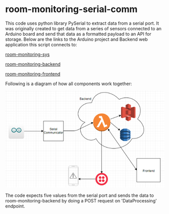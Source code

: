 # room-monitoring-serial-comm

This code uses python library PySerial to extract data from a serial port. It was originally created to get data from a series of sensors connected to an Arduino board and send that data as a formatted payload to an API for storage. Below are the links to the Arduino project and Backend web application this script connects to:

[room-monitoring-sys](https://github.com/heidinv12/room-monitoring-sys)

[room-monitoring-backend](https://github.com/heidinv12/room-monitoring-backend)

[room-monitoring-frontend](https://github.com/heidinv12/room-monitoring-frontend)

Following is a diagram of how all components work together:

![](/media/diagram_of_components.PNG)

The code expects five values from the serial port and sends the data to room-monitoring-backend by doing a POST request on 'DataProcessing' endpoint.
